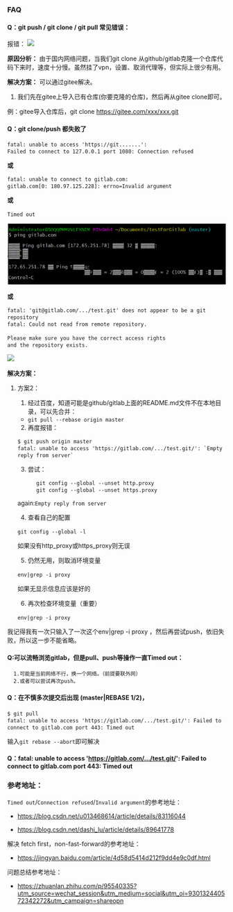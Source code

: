 ### FAQ
#### Q：git push / git clone / git pull 常见错误：

报错：
![](https://img2020.cnblogs.com/blog/2191525/202012/2191525-20201207235228313-1758146954.png)

**原因分析：**
由于国内网络问题，当我们git clone 从github/gitlab克隆一个仓库代码下来时，速度十分慢。虽然挂了vpn，设置、取消代理等，但实际上很少有用。

**解决方案：**
可以通过gitee解决。

1. 我们先在gitee上导入已有仓库(你要克隆的仓库)，然后再从gitee clone即可。

例：gitee导入仓库后，git clone https://gitee.com/xxx/xxx.git


#### Q：git clone/push 都失败了

```
fatal: unable to access 'https://git.......': 
Failed to connect to 127.0.0.1 port 1080: Connection refused
```

**或**
```
fatal: unable to connect to gitlab.com:
gitlab.com[0: 180.97.125.228]: errno=Invalid argument
```

**或**

`Timed out`

![](/images/Timed%20out%20443.jpg)

**或**

```
fatal: 'git@gitlab.com/.../test.git' does not appear to be a git repository
fatal: Could not read from remote repository.

Please make sure you have the correct access rights
and the repository exists.
```

![](https://img2020.cnblogs.com/blog/2191525/202012/2191525-20201207234828195-1259868842.png)

**解决方案：**

1. 方案2：

      1. 经过百度，知道可能是github/gitlab上面的README.md文件不在本地目录，可以先合并：

      * `git pull --rebase origin master`

      2. 再度报错：

      ```
      $ git push origin master
      fatal: unable to access 'https://gitlab.com/.../test.git/': `Empty reply from server`
      ```

      3. 尝试：

      ```
            git config --global --unset http.proxy 
            git config --global --unset https.proxy
      ```

      again:`Empty reply from server`

      4. 查看自己的配置

      `git config --global -l`

      如果没有http_proxy或https_proxy则无误

      5. 仍然无用，则取消环境变量

      `env|grep -i proxy  `

      如果无显示信息应该是好的

      6. 再次检查环境变量（重要）

      `env|grep -i proxy`  

我记得我有一次只输入了一次这个env|grep -i proxy ，然后再尝试push，依旧失败，所以这一步不能省略。

#### Q:可以流畅浏览gitlab，但是pull、push等操作一直Timed out：

      1.可能是当前网络不行，换一个网络。（前提要联外网）
      2.或者可以尝试再次push。

#### Q：在不慎多次提交后出现 (master|REBASE 1/2)，

```
$ git pull
fatal: unable to access 'https://gitlab.com/.../test.git/': Failed to connect to gitlab.com port 443: Timed out
```

输入`git rebase --abort`即可解决

#### Q：fatal: unable to access 'https://gitlab.com/.../test.git/': Failed to connect to gitlab.com port 443: Timed out


### 参考地址：

`Timed out`/`Connection refused`/`Invalid argument`的参考地址：

* https://blog.csdn.net/u013468614/article/details/83116044

* https://blog.csdn.net/dashi_lu/article/details/89641778

解决 fetch first，non-fast-forward的参考地址：

* https://jingyan.baidu.com/article/4d58d5414d212f9dd4e9c0df.html

问题总结参考地址：

* https://zhuanlan.zhihu.com/p/95540335?utm_source=wechat_session&utm_medium=social&utm_oi=930132440572342272&utm_campaign=shareopn